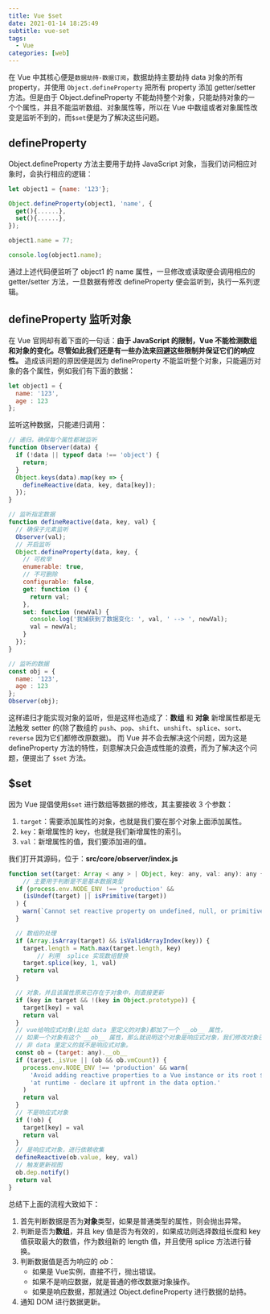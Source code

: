 ```yaml
---
title: Vue $set
date: 2021-01-14 18:25:49
subtitle: vue-set
tags:
  - Vue
categories: [web]
---
```

在 Vue 中其核心便是`数据劫持-数据订阅`，数据劫持主要劫持 data 对象的所有 property，并使用 `Object.defineProperty` 把所有 property 添加  getter/setter 方法。但是由于 Object.defineProperty 不能劫持整个对象，只能劫持对象的一个个属性，并且不能监听数组、对象属性等，所以在 Vue 中数组或者对象属性改变是监听不到的，而`$set`便是为了解决这些问题。

<!-- more -->
## defineProperty
Object.defineProperty 方法主要用于劫持 JavaScript 对象，当我们访问相应对象时，会执行相应的逻辑：
```javascript
let object1 = {name: '123'};

Object.defineProperty(object1, 'name', {
  get(){......},
  set(){......},
});

object1.name = 77;

console.log(object1.name);
```
通过上述代码便监听了 object1 的 name 属性，一旦修改或读取便会调用相应的 getter/setter 方法，一旦数据有修改 defineProperty 便会监听到，执行一系列逻辑。
## defineProperty 监听对象
在 Vue 官网却有着下面的一句话：**由于 JavaScript 的限制，Vue 不能检测数组和对象的变化。尽管如此我们还是有一些办法来回避这些限制并保证它们的响应性。**
造成该问题的原因便是因为 defineProperty 不能监听整个对象，只能遍历对象的各个属性，例如我们有下面的数据：
```javascript
let object1 = {
  name: '123', 
  age : 123
};
```
监听这种数据，只能递归调用：
```javascript
// 递归，确保每个属性都被监听
function Observer(data) {
  if (!data || typeof data !== 'object') {
    return;
  }
  Object.keys(data).map(key => {
    defineReactive(data, key, data[key]);
  });
}

// 监听指定数据
function defineReactive(data, key, val) {
  // 确保子元素监听
  Observer(val);
  // 开启监听
  Object.defineProperty(data, key, {
    // 可枚举
    enumerable: true,
    // 不可删除
    configurable: false,
    get: function () {
      return val;
    },
    set: function (newVal) {
      console.log('我捕获到了数据变化: ', val, ' --> ', newVal);
      val = newVal;
    }
  });
}

// 监听的数据
const obj = {
  name: '123', 
  age : 123
};
Observer(obj);
```
这样递归才能实现对象的监听，但是这样也造成了：**数组** 和 **对象** 新增属性都是无法触发 setter 的(除了数组的 `push`、`pop`、`shift`、`unshift`、`splice`、`sort`、`reverse` 因为它们都修改原数据)。
而 Vue 并不会去解决这个问题，因为这是 defineProperty 方法的特性，刻意解决只会造成性能的浪费，而为了解决这个问题，便提出了 `$set` 方法。
## $set
因为 Vue 提倡使用`$set` 进行数组等数据的修改，其主要接收 3 个参数：

1. `target`：需要添加属性的对象，也就是我们要在那个对象上面添加属性。
2. `key`：新增属性的 key，也就是我们新增属性的索引。
3. `val`：新增属性的值，我们要添加进的值。

我们打开其源码，位于：**src/core/observer/index.js**
```javascript
function set(target: Array < any > | Object, key: any, val: any): any {
    // 主要用于判断是不是基本数据类型
  if (process.env.NODE_ENV !== 'production' &&
    (isUndef(target) || isPrimitive(target))
  ) {
    warn(`Cannot set reactive property on undefined, null, or primitive value: ${(target: any)}`)
  }

  // 数组的处理
  if (Array.isArray(target) && isValidArrayIndex(key)) {
    target.length = Math.max(target.length, key)
        // 利用  splice 实现数组替换
    target.splice(key, 1, val)
    return val
  }

  // 对象，并且该属性原来已存在于对象中，则直接更新
  if (key in target && !(key in Object.prototype)) {
    target[key] = val
    return val
  }
  // vue给响应式对象(比如 data 里定义的对象)都加了一个 __ob__ 属性，
  // 如果一个对象有这个 __ob__ 属性，那么就说明这个对象是响应式对象，我们修改对象已有属性的时候就会触发页面渲染。
  // 非 data 里定义的就不是响应式对象。
  const ob = (target: any).__ob__
  if (target._isVue || (ob && ob.vmCount)) {
    process.env.NODE_ENV !== 'production' && warn(
      'Avoid adding reactive properties to a Vue instance or its root $data ' +
      'at runtime - declare it upfront in the data option.'
    )
    return val
  }
  // 不是响应式对象
  if (!ob) {
    target[key] = val
    return val
  }
  // 是响应式对象，进行依赖收集
  defineReactive(ob.value, key, val)
  // 触发更新视图
  ob.dep.notify()
  return val
}
```
总结下上面的流程大致如下：

1. 首先判断数据是否为**对象**类型，如果是普通类型的属性，则会抛出异常。
2. 判断是否为**数组**，并且 key 值是否为有效的，如果成功则选择数组长度和 key 值获取最大的数值，作为数组新的 length 值，并且使用 splice 方法进行替换。
3. 判断数据值是否为响应的 _ob_：
	- 如果是 Vue实例，直接不行，抛出错误。
	- 如果不是响应数据，就是普通的修改数据对象操作。
	- 如果是响应数据，那就通过 Object.defineProperty 进行数据的劫持。
4. 通知 DOM 进行数据更新。
